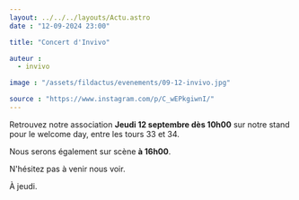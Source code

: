 ```yaml
---
layout: ../../../layouts/Actu.astro
date : "12-09-2024 23:00"

title: "Concert d'Invivo"

auteur :
  - invivo

image : "/assets/fildactus/evenements/09-12-invivo.jpg"

source : "https://www.instagram.com/p/C_wEPkgiwnI/"
---
```


Retrouvez notre association __Jeudi 12 septembre dès 10h00__ sur notre stand pour le welcome day, entre les tours 33 et 34.

Nous serons également sur scène __à 16h00__.

N'hésitez pas à venir nous voir.

À jeudi.